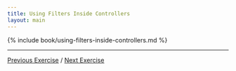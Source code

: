 ```yaml
---
title: Using Filters Inside Controllers
layout: main
---
```


{% include book/using-filters-inside-controllers.md %}

---

[Previous Exercise](ex11.html) / [Next Exercise](ex13.html)